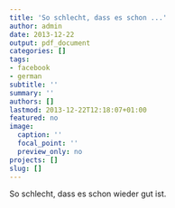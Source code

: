 ```yaml
---
title: 'So schlecht, dass es schon ...'
author: admin
date: 2013-12-22
output: pdf_document
categories: []
tags:
- facebook
- german
subtitle: ''
summary: ''
authors: []
lastmod: 2013-12-22T12:18:07+01:00
featured: no
image:
  caption: ''
  focal_point: ''
  preview_only: no
projects: []
slug: []
---
```

So schlecht, dass es schon wieder gut ist.

